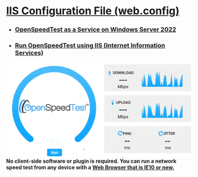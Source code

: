 #  **[IIS Configuration File (web.config)](https://openspeedtest.com/selfhosted-speedtest?ref=Github)**

- ###  **[OpenSpeedTest as a Service on Windows Server 2022](https://www.youtube.com/watch?v=N4WQnAfJUHY)**
- ###  **[Run OpenSpeedTest using IIS (Internet Information Services)](https://www.youtube.com/watch?v=CaS5VFB57Ng)**

[![SpeedTest by OpenSpeedTest™](https://github.com/openspeedtest/v2-Test/raw/main/images/10G-S.gif)](https://hub.docker.com/r/openspeedtest/latest  "SpeedTest by OpenSpeedTest™")
**No client-side software or plugin is required. You can run a network speed test from any device with a [Web Browser that is IE10 or new.](https://www.youtube.com/watch?v=9f-OM_WQ7Bw&list=PLt-deStxFJOMEAs2O1lJhscMNzcg9E3Po&index=1)**
